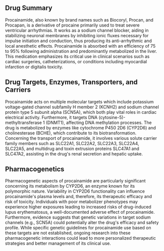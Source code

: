 ## Drug Summary
Procainamide, also known by brand names such as Biocoryl, Procan, and Procapan, is a derivative of procaine primarily used to treat severe ventricular arrhythmias. It works as a sodium channel blocker, aiding in stabilizing neuronal membranes by inhibiting ionic fluxes necessary for impulse initiation and conduction, thus producing its anti-arrhythmic and local anesthetic effects. Procainamide is absorbed with an efficiency of 75 to 95% following administration and predominantly metabolized in the liver. This medication emphasizes its critical use in clinical scenarios such as cardiac surgeries, catheterizations, or conditions including myocardial infarction or digitalis toxicity. 

## Drug Targets, Enzymes, Transporters, and Carriers
Procainamide acts on multiple molecular targets which include potassium voltage-gated channel subfamily H member 2 (KCNH2) and sodium channel protein type 5 subunit alpha (SCN5A), which both play vital roles in cardiac electrical activity. Furthermore, it targets DNA (cytosine-5)-methyltransferase 1 (DNMT1), affecting DNA methylation processes. The drug is metabolized by enzymes like cytochrome P450 2D6 (CYP2D6) and cholinesterase (BCHE), which contribute to its biotransformation. Concerning the transport of procainamide, it involves various solute carrier family members such as SLC22A1, SLC22A2, SLC22A3, SLC22A4, SLC22A5, and multidrug and toxin extrusion proteins SLC47A1 and SLC47A2, assisting in the drug's renal secretion and hepatic uptake.

## Pharmacogenetics
Pharmacogenetic aspects of procainamide are particularly significant concerning its metabolism by CYP2D6, an enzyme known for its polymorphic nature. Variability in CYP2D6 functionality can influence procainamide's plasma levels and, therefore, its therapeutic efficacy and risk of toxicity. Individuals with poor metabolizer phenotypes may experience higher exposures leading to increased risks of drug-induced lupus erythematosus, a well-documented adverse effect of procainamide. Furthermore, evidence suggests that genetic variations in target sodium channels (e.g., SCN5A) could potentially alter the drug's efficacy and safety profile. While specific genetic guidelines for procainamide use based on these targets are not established, ongoing research into these pharmacogenetic interactions could lead to more personalized therapeutic strategies and better management of its clinical use.